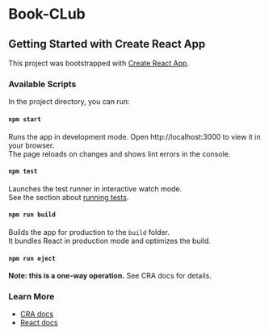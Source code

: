 # Book-CLub

## Getting Started with Create React App

This project was bootstrapped with [Create React App](https://github.com/facebook/create-react-app).

### Available Scripts

In the project directory, you can run:

#### `npm start`
Runs the app in development mode. Open http://localhost:3000 to view it in your browser.  
The page reloads on changes and shows lint errors in the console.

#### `npm test`
Launches the test runner in interactive watch mode.  
See the section about [running tests](https://facebook.github.io/create-react-app/docs/running-tests).

#### `npm run build`
Builds the app for production to the `build` folder.  
It bundles React in production mode and optimizes the build.

#### `npm run eject`
**Note: this is a one-way operation.** See CRA docs for details.

### Learn More
- [CRA docs](https://facebook.github.io/create-react-app/docs/getting-started)  
- [React docs](https://reactjs.org/)
